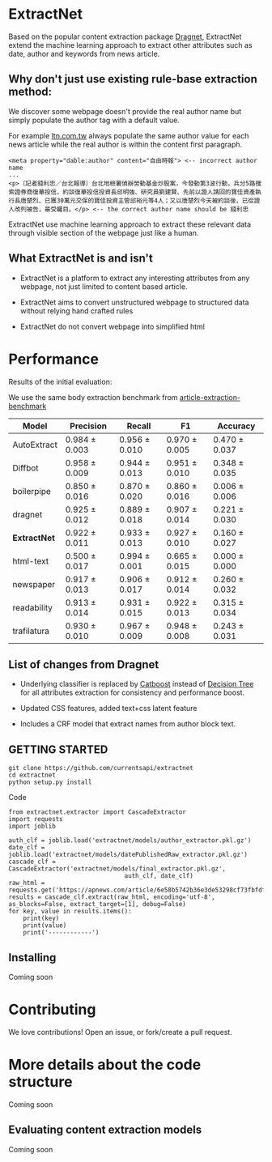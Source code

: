 
ExtractNet
=======

Based on the popular content extraction package [Dragnet](https://github.com/dragnet-org/dragnet/), ExtractNet extend the machine learning approach to extract other attributes such as date, author and keywords from news article. 

## Why don't just use existing rule-base extraction method:

We discover some webpage doesn't provide the real author name but simply populate the author tag with a default value.

For example [ltn.com.tw](https://news.ltn.com.tw) always populate the same author value for each news article while the real author is within the content first paragraph.

```
<meta property="dable:author" content="自由時報"> <-- incorrect author name
...
<p>〔記者錢利忠／台北報導〕台北地檢署偵辦勞動基金炒股案，今發動第3波行動，兵分5路搜索證券商復華投信，約談復華投信投資長邱明強、研究員劉建賢、先前以證人請回的寶佳資產執行長唐楚烈、已獲30萬元交保的寶佳投資主管邱裕元等4人；又以唐楚烈今天被約談後，已從證人改列被告，最受矚目。</p> <-- the correct author name should be 錢利忠
```

ExtractNet use machine learning approach to extract these relevant data through visible section of the webpage just like a human.


## What ExtractNet is and isn't

* ExtractNet is a platform to extract any interesting attributes from any webpage, not just limited to content based article.

* ExtractNet aims to convert unstructured webpage to structured data without relying hand crafted rules

* ExtractNet do not convert webpage into simplified html

# Performance

Results of the initial evaluation:

We use the same body extraction benchmark from [article-extraction-benchmark](https://github.com/scrapinghub/article-extraction-benchmark) 


| Model  | Precision  | Recall  | F1  | Accuracy  |
|---|---|---|---|---|
| AutoExtract |  0.984 ± 0.003 | 0.956 ± 0.010  | 0.970 ± 0.005  | 0.470 ± 0.037   |
| Diffbot  | 0.958 ± 0.009  | 0.944 ± 0.013  | 0.951 ± 0.010  |  0.348 ± 0.035  |
| boilerpipe  | 0.850 ± 0.016  |  0.870 ± 0.020 | 0.860 ± 0.016  | 0.006 ± 0.006   |
| dragnet  |  0.925 ± 0.012 | 0.889 ± 0.018  | 0.907 ± 0.014  | 0.221 ± 0.030   |
| **ExtractNet**  | 0.922 ± 0.011  |  0.933 ± 0.013 | 0.927 ± 0.010  | 0.160 ± 0.027  |
| html-text  | 0.500 ± 0.017  | 0.994 ± 0.001  | 0.665 ± 0.015  |  0.000 ± 0.000  |
| newspaper  |  0.917 ± 0.013 | 0.906 ± 0.017  | 0.912 ± 0.014  | 0.260 ± 0.032   |
| readability  | 0.913 ± 0.014   | 0.931 ± 0.015  | 0.922 ± 0.013  | 0.315 ± 0.034   |
| trafilatura  | 0.930 ± 0.010  | 0.967 ± 0.009  | 0.948 ± 0.008   | 0.243 ± 0.031   |

## List of changes from Dragnet

* Underlying classifier is replaced by [Catboost](https://catboost.ai/) instead of [Decision Tree](https://scikit-learn.org/stable/modules/generated/sklearn.ensemble.ExtraTreesClassifier.html) for all attributes extraction for consistency and performance boost.

* Updated CSS features, added text+css latent feature 

* Includes a CRF model that extract names from author block text.


## GETTING STARTED

```
git clone https://github.com/currentsapi/extractnet
cd extractnet 
python setup.py install
```

Code
```
from extractnet.extractor import CascadeExtractor
import requests
import joblib

auth_clf = joblib.load('extractnet/models/author_extractor.pkl.gz')
date_clf = joblib.load('extractnet/models/datePublishedRaw_extractor.pkl.gz')
cascade_clf = CascadeExtractor('extractnet/models/final_extractor.pkl.gz', 
                                auth_clf, date_clf)
raw_html = requests.get('https://apnews.com/article/6e58b5742b36e3de53298cf73fbfdf48').text
results = cascade_clf.extract(raw_html, encoding='utf-8', as_blocks=False, extract_target=[1], debug=False)
for key, value in results.items():
    print(key)
    print(value)
    print('------------')
```

## Installing

Coming soon

# Contributing

We love contributions! Open an issue, or fork/create a pull
request.

# More details about the code structure

Coming soon

## Evaluating content extraction models

Coming soon